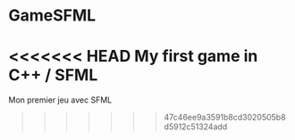 # GameSFML
<<<<<<< HEAD
My first game in C++ / SFML
=======
Mon premier jeu avec SFML
>>>>>>> 47c46ee9a3591b8cd3020505b8d5912c51324add
